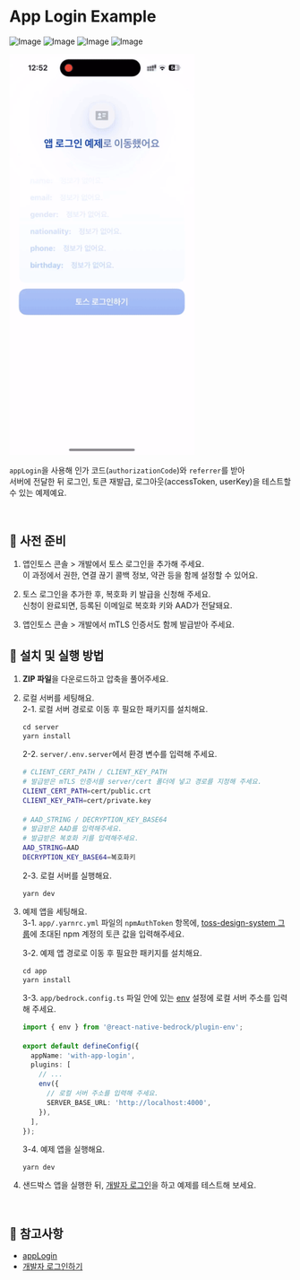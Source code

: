 # App Login Example

![Image](https://github.com/user-attachments/assets/e3e87c6f-75f1-4ad8-9c0f-1a4a13666f9f)
![Image](https://github.com/user-attachments/assets/de8efa61-1879-4916-8373-3537e63312fe)
![Image](https://github.com/user-attachments/assets/62eb3e4d-a6e1-493e-b76e-69bad926c2d8)
![Image](https://github.com/user-attachments/assets/5af3b63b-bda7-4ddb-9ae9-8c90fe747baf)

<img src="../assets/with-app-login-example-video.gif" alt="with-app-login-example-video" style="width: 330px;" />

`appLogin`을 사용해 인가 코드(`authorizationCode`)와 `referrer`를 받아  
서버에 전달한 뒤 로그인, 토큰 재발급, 로그아웃(accessToken, userKey)을 테스트할 수 있는 예제예요.

<br />

## 📝 사전 준비

1. 앱인토스 콘솔 > 개발에서 토스 로그인을 추가해 주세요.  
   이 과정에서 권한, 연결 끊기 콜백 정보, 약관 등을 함께 설정할 수 있어요.

2. 토스 로그인을 추가한 후, 복호화 키 발급을 신청해 주세요.  
   신청이 완료되면, 등록된 이메일로 복호화 키와 AAD가 전달돼요.

3. 앱인토스 콘솔 > 개발에서 mTLS 인증서도 함께 발급받아 주세요.

## 🚀 설치 및 실행 방법

1. **ZIP 파일**을 다운로드하고 압축을 풀어주세요.

2. 로컬 서버를 세팅해요.  
   2-1. 로컬 서버 경로로 이동 후 필요한 패키지를 설치해요.

   ```
   cd server
   yarn install
   ```

   2-2. `server/.env.server`에서 환경 변수를 입력해 주세요.

   ```bash
   # CLIENT_CERT_PATH / CLIENT_KEY_PATH
   # 발급받은 mTLS 인증서를 server/cert 폴더에 넣고 경로를 지정해 주세요.
   CLIENT_CERT_PATH=cert/public.crt
   CLIENT_KEY_PATH=cert/private.key

   # AAD_STRING / DECRYPTION_KEY_BASE64
   # 발급받은 AAD를 입력해주세요.
   # 발급받은 복호화 키를 입력해주세요.
   AAD_STRING=AAD
   DECRYPTION_KEY_BASE64=복호화키
   ```

   2-3. 로컬 서버를 실행해요.

   ```
   yarn dev
   ```

3. 예제 앱을 세팅해요.  
    3-1. `app/.yarnrc.yml` 파일의 `npmAuthToken` 항목에, [toss-design-system 그룹](https://tossmini-docs.toss.im/tds-react-native/setup-npm/)에 초대된 npm 계정의 토큰 값을 입력해주세요.

   3-2. 예제 앱 경로로 이동 후 필요한 패키지를 설치해요.

   ```
   cd app
   yarn install
   ```

   3-3. `app/bedrock.config.ts` 파일 안에 있는 [env](https://developers-apps-in-toss.toss.im/bedrock/release-notes/2025-05-15.html#react-native-bedrock-plugin-env-%E1%84%91%E1%85%B3%E1%86%AF%E1%84%85%E1%85%A5%E1%84%80%E1%85%B3%E1%84%8B%E1%85%B5%E1%86%AB-%E1%84%8E%E1%85%AE%E1%84%80%E1%85%A1) 설정에 로컬 서버 주소를 입력해 주세요.

   ```ts
   import { env } from '@react-native-bedrock/plugin-env';

   export default defineConfig({
     appName: 'with-app-login',
     plugins: [
       // ...
       env({
         // 로컬 서버 주소를 입력해 주세요.
         SERVER_BASE_URL: 'http://localhost:4000',
       }),
     ],
   });
   ```

   3-4. 예제 앱을 실행해요.

   ```
   yarn dev
   ```

4. 샌드박스 앱을 실행한 뒤, [개발자 로그인](https://developers-apps-in-toss.toss.im/prepare/sandbox.html#%E1%84%80%E1%85%A2%E1%84%87%E1%85%A1%E1%86%AF%E1%84%8C%E1%85%A1-%E1%84%85%E1%85%A9%E1%84%80%E1%85%B3%E1%84%8B%E1%85%B5%E1%86%AB%E1%84%92%E1%85%A1%E1%84%80%E1%85%B5)을 하고 예제를 테스트해 보세요.

<br />

## 📌 참고사항

- [appLogin](https://developers-apps-in-toss.toss.im/bedrock/reference/framework/%EB%A1%9C%EA%B7%B8%EC%9D%B8/appLogin.html)
- [개발자 로그인하기](https://developers-apps-in-toss.toss.im/prepare/sandbox.html#%E1%84%80%E1%85%A2%E1%84%87%E1%85%A1%E1%86%AF%E1%84%8C%E1%85%A1-%E1%84%85%E1%85%A9%E1%84%80%E1%85%B3%E1%84%8B%E1%85%B5%E1%86%AB%E1%84%92%E1%85%A1%E1%84%80%E1%85%B5)
